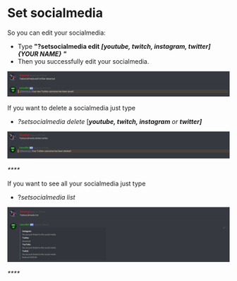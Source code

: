# Set socialmedia

So you can edit your socialmedia:

* Type **"?setsocialmedia edit** _**\[youtube, twitch, instagram, twitter\] {YOUR NAME} "**_
* Then you successfully  edit your socialmedia.

![](../.gitbook/assets/screenshot_1.png)



If you want to delete a socialmedia just type

* _?setsocialmedia delete_ \[_**youtube, twitch, instagram** or **twitter\]**_

![](../.gitbook/assets/screenshot_2.png)

_\*\*\*\*_

If you want to see all your socialmedia just type

* ?_setsocialmedia list_

![](../.gitbook/assets/screenshot_3.png)

  
_****_





